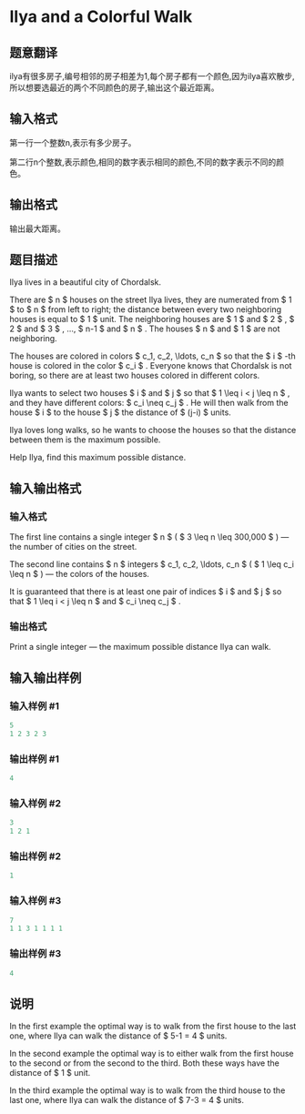 # Ilya and a Colorful Walk

## 题意翻译

ilya有很多房子,编号相邻的房子相差为1,每个房子都有一个颜色,因为ilya喜欢散步,所以想要选最近的两个不同颜色的房子,输出这个最近距离。

## 输入格式

第一行一个整数n,表示有多少房子。

第二行n个整数,表示颜色,相同的数字表示相同的颜色,不同的数字表示不同的颜色。

## 输出格式

输出最大距离。

## 题目描述

Ilya lives in a beautiful city of Chordalsk.

There are $ n $ houses on the street Ilya lives, they are numerated from $ 1 $ to $ n $ from left to right; the distance between every two neighboring houses is equal to $ 1 $ unit. The neighboring houses are $ 1 $ and $ 2 $ , $ 2 $ and $ 3 $ , ..., $ n-1 $ and $ n $ . The houses $ n $ and $ 1 $ are not neighboring.

The houses are colored in colors $ c_1, c_2, \ldots, c_n $ so that the $ i $ -th house is colored in the color $ c_i $ . Everyone knows that Chordalsk is not boring, so there are at least two houses colored in different colors.

Ilya wants to select two houses $ i $ and $ j $ so that $ 1 \leq i < j \leq n $ , and they have different colors: $ c_i \neq c_j $ . He will then walk from the house $ i $ to the house $ j $ the distance of $ (j-i) $ units.

Ilya loves long walks, so he wants to choose the houses so that the distance between them is the maximum possible.

Help Ilya, find this maximum possible distance.

## 输入输出格式

### 输入格式

The first line contains a single integer $ n $ ( $ 3 \leq n \leq 300\,000 $ ) — the number of cities on the street.

The second line contains $ n $ integers $ c_1, c_2, \ldots, c_n $ ( $ 1 \leq c_i \leq n $ ) — the colors of the houses.

It is guaranteed that there is at least one pair of indices $ i $ and $ j $ so that $ 1 \leq i < j \leq n $ and $ c_i \neq c_j $ .

### 输出格式

Print a single integer — the maximum possible distance Ilya can walk.

## 输入输出样例

### 输入样例 #1

```cpp
5
1 2 3 2 3

```
### 输出样例 #1

```cpp
4

```
### 输入样例 #2

```cpp
3
1 2 1

```
### 输出样例 #2

```cpp
1

```
### 输入样例 #3

```cpp
7
1 1 3 1 1 1 1

```
### 输出样例 #3

```cpp
4

```
## 说明

In the first example the optimal way is to walk from the first house to the last one, where Ilya can walk the distance of $ 5-1 = 4 $ units.

In the second example the optimal way is to either walk from the first house to the second or from the second to the third. Both these ways have the distance of $ 1 $ unit.

In the third example the optimal way is to walk from the third house to the last one, where Ilya can walk the distance of $ 7-3 = 4 $ units.

